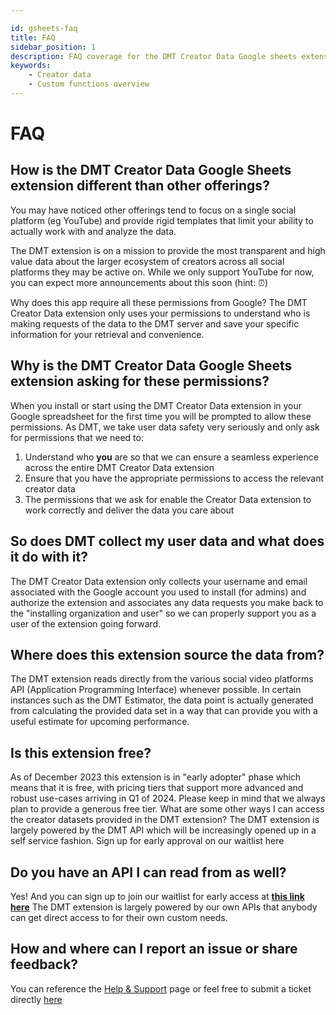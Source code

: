 ```yaml
---

id: gsheets-faq
title: FAQ
sidebar_position: 1
description: FAQ coverage for the DMT Creator Data Google sheets extension
keywords:
    - Creator data
    - Custom functions overview
---
```


# FAQ

## How is the DMT Creator Data Google Sheets extension different than other offerings?

You may have noticed other offerings tend to focus on a single social platform (eg YouTube) and provide rigid templates that limit your ability to actually work with and analyze the data.

The DMT extension is on a mission to provide the most transparent and high value data about the larger ecosystem of creators across all social platforms they may be active on. While we only support YouTube for now, you can expect more announcements about this soon (hint: ⏰)

Why does this app require all these permissions from Google?
The DMT Creator Data extension only uses your permissions to understand who is making requests of the data to the DMT server and save your specific information for your retrieval and convenience.

## Why is the DMT Creator Data Google Sheets extension asking for these permissions?

When you install or start using the DMT Creator Data extension in your Google spreadsheet for the first time you will be prompted to allow these permissions. As DMT, we take user data safety very seriously and only ask for permissions that we need to:

1. Understand who **you** are so that we can ensure a seamless experience across the entire DMT Creator Data extension
1. Ensure that you have the appropriate permissions to access the relevant creator data
1. The permissions that we ask for enable the Creator Data extension to work correctly and deliver the data you care about

## So does DMT collect my user data and what does it do with it?

The DMT Creator Data extension only collects your username and email associated with the Google account you used to install (for admins) and authorize the extension and associates any data requests you make back to the "installing organization and user" so we can properly support you as a user of the extension going forward.

## Where does this extension source the data from?

The DMT extension reads directly from the various social video platforms API (Application Programming Interface) whenever possible. 
In certain instances such as the DMT Estimator, the data point is actually generated from calculating the provided data set in a way that can provide you with a useful estimate for upcoming performance.

## Is this extension free?

As of December 2023 this extension is in "early adopter" phase which means that it is free, with pricing tiers that support more advanced and robust use-cases arriving in Q1 of 2024. 
Please keep in mind that we always plan to provide a generous free tier.
What are some other ways I can access the creator datasets provided in the DMT extension?
The DMT extension is largely powered by the DMT API which will be increasingly opened up in a self service fashion. Sign up for early approval on our waitlist here

## Do you have an API I can read from as well?

Yes! And you can sign up to join our waitlist for early access at [**this link here**](https://airtable.com/appzETVKT8y3nFxsx/shrEEvRQTq3tXfmgR)
The DMT extension is largely powered by our own APIs that anybody can get direct access to for their own custom needs.

## How and where can I report an issue or share feedback?
You can reference the [Help & Support](./gsheets-help-support) page or feel free to submit a ticket directly [here](https://airtable.com/appzETVKT8y3nFxsx/shr1bHROPcWon5ivv)